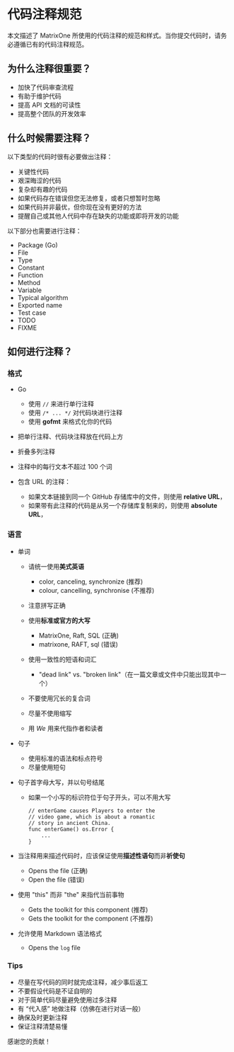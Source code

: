 # **代码注释规范**

本文描述了 MatrixOne 所使用的代码注释的规范和样式。当你提交代码时，请务必遵循已有的代码注释规范。

## 为什么注释很重要？

- 加快了代码审查流程
- 有助于维护代码
- 提高 API 文档的可读性
- 提高整个团队的开发效率

## 什么时候需要注释？

以下类型的代码时很有必要做出注释：

- 关键性代码
- 艰深晦涩的代码
- 复杂却有趣的代码
- 如果代码存在错误但您无法修复，或者只想暂时忽略
- 如果代码并非最优，但你现在没有更好的方法
- 提醒自己或其他人代码中存在缺失的功能或即将开发的功能

以下部分也需要进行注释：

- Package (Go)
- File
- Type
- Constant
- Function
- Method
- Variable
- Typical algorithm
- Exported name
- Test case
- TODO
- FIXME

## 如何进行注释？

### 格式

- Go
    - 使用 `//` 来进行单行注释
    - 使用 `/* ... */` 对代码块进行注释
    - 使用 **gofmt** 来格式化你的代码

- 把单行注释、代码块注释放在代码上方
- 折叠多列注释
- 注释中的每行文本不超过 100 个词

- 包含 URL 的注释：
    - 如果文本链接到同一个 GitHub 存储库中的文件，则使用 **relative URL**，
    - 如果带有此注释的代码是从另一个存储库复制来的，则使用 **absolute URL**，

### 语言

- 单词
    - 请统一使用**美式英语**
        - color, canceling, synchronize (推荐)
        - colour, cancelling, synchronise (不推荐)

    - 注意拼写正确

    - 使用**标准或官方的大写**

        - MatrixOne, Raft, SQL (正确)
        - matrixone, RAFT, sql (错误)

    - 使用一致性的短语和词汇

        - "dead link" vs. "broken link"（在一篇文章或文件中只能出现其中一个）

    - 不要使用冗长的复合词

    - 尽量不使用缩写

    - 用 *We* 用来代指作者和读者

- 句子

    - 使用标准的语法和标点符号
    - 尽量使用短句

- 句子首字母大写，并以句号结尾

    - 如果一个小写的标识符位于句子开头，可以不用大写

        ```
        // enterGame causes Players to enter the
        // video game, which is about a romantic
        // story in ancient China.
        func enterGame() os.Error {
            ...
        }
        ```

- 当注释用来描述代码时，应该保证使用**描述性语句**而非**祈使句**

    - Opens the file (正确)
    - Open the file (错误)

- 使用 "this" 而非 "the" 来指代当前事物

    - Gets the toolkit for this component (推荐)
    - Gets the toolkit for the component (不推荐)

- 允许使用 Markdown 语法格式

    - Opens the `log` file  

### Tips

- 尽量在写代码的同时就完成注释，减少事后返工
- 不要假设代码是不证自明的
- 对于简单代码尽量避免使用过多注释
- 有 “代入感” 地做注释（仿佛在进行对话一般）
- 确保及时更新注释
- 保证注释清楚易懂

感谢您的贡献！
